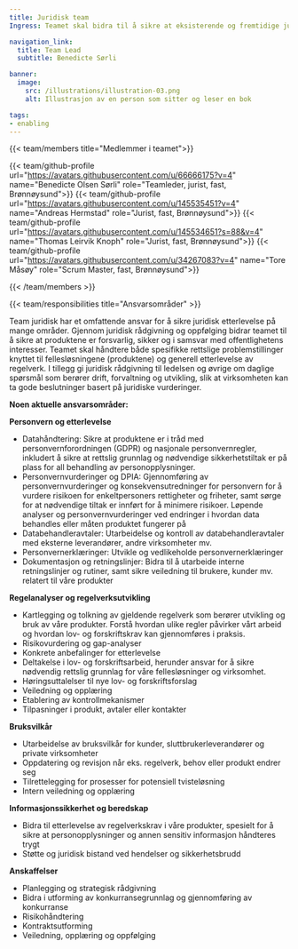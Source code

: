 ```yaml
---
title: Juridisk team
Ingress: Teamet skal bidra til å sikre at eksisterende og fremtidige juridiske rammer og vilkår ivaretas i både utvikling, drift og forvaltning av våre produkter. Teamet består av techjurister som kombinerer sin kompetanse om juridiske rammevilkår med en forståelse av teknologi og forretning, og dermed kan gi effektiv rådgivning og sikre at vi opererer innenfor rammene, i et raskt skiftende teknologisk samfunn. 

navigation_link:
  title: Team Lead
  subtitle: Benedicte Sørli

banner:
  image:
    src: /illustrations/illustration-03.png
    alt: Illustrasjon av en person som sitter og leser en bok

tags:
- enabling
---
```


{{< team/members title="Medlemmer i teamet">}}

{{< team/github-profile url="https://avatars.githubusercontent.com/u/66666175?v=4" name="Benedicte Olsen Sørli" role="Teamleder, jurist, fast, Brønnøysund">}}
{{< team/github-profile url="https://avatars.githubusercontent.com/u/145535451?v=4" name="Andreas Hermstad" role="Jurist, fast, Brønnøysund">}}
{{< team/github-profile url="https://avatars.githubusercontent.com/u/145534651?s=88&v=4" name="Thomas Leirvik Knoph" role="Jurist, fast, Brønnøysund">}}
{{< team/github-profile url="https://avatars.githubusercontent.com/u/34267083?v=4" name="Tore Måsøy" role="Scrum Master, fast, Brønnøysund">}}

{{< /team/members >}}


{{< team/responsibilities title="Ansvarsområder" >}}

Team juridisk har et omfattende ansvar for å sikre juridisk etterlevelse på mange områder. Gjennom juridisk rådgivning og oppfølging bidrar teamet til å sikre at produktene er forsvarlig, sikker og i samsvar med offentlighetens interesser. Teamet skal håndtere både spesifikke rettslige problemstillinger knyttet til fellesløsningene (produktene) og generell etterlevelse av regelverk. I tillegg gi juridisk rådgivning til ledelsen og øvrige om daglige spørsmål som berører drift, forvaltning og utvikling, slik at virksomheten kan ta gode beslutninger basert på juridiske vurderinger.

**Noen aktuelle ansvarsområder:**

**Personvern og etterlevelse** 
- Datahåndtering: Sikre at produktene er i tråd med personvernforordningen (GDPR) og nasjonale personvernregler, inkludert å sikre at rettslig grunnlag og nødvendige sikkerhetstiltak er på plass for all behandling av personopplysninger.
- Personvernvurderinger og DPIA: Gjennomføring av personvernvurderinger og konsekvensutredninger for personvern for å vurdere risikoen for enkeltpersoners rettigheter og friheter, samt sørge for at nødvendige tiltak er innført for å minimere risikoer. Løpende analyser og personvernvurderinger ved endringer i hvordan data behandles eller måten produktet fungerer på
- Databehandleravtaler: Utarbeidelse og kontroll av databehandleravtaler med eksterne leverandører, andre virksomheter mv.
- Personvernerklæringer: Utvikle og vedlikeholde personvernerklæringer
- Dokumentasjon og retningslinjer: Bidra til å utarbeide interne retningslinjer og rutiner, samt sikre veiledning til brukere, kunder mv. relatert til våre produkter

**Regelanalyser og regelverksutvikling**
- Kartlegging og tolkning av gjeldende regelverk som berører utvikling og bruk av våre produkter. Forstå hvordan ulike regler påvirker vårt arbeid og hvordan lov- og forskriftskrav kan gjennomføres i praksis.
- Risikovurdering og gap-analyser
- Konkrete anbefalinger for etterlevelse
- Deltakelse i lov- og forskriftsarbeid, herunder ansvar for å sikre nødvendig rettslig grunnlag for våre fellesløsninger og virksomhet.
- Høringsuttalelser til nye lov- og forskriftsforslag
- Veiledning og opplæring
- Etablering av kontrollmekanismer
- Tilpasninger i produkt, avtaler eller kontakter 

**Bruksvilkår**
- Utarbeidelse av bruksvilkår for kunder, sluttbrukerleverandører og private virksomheter
- Oppdatering og revisjon når eks. regelverk, behov eller produkt endrer seg
- Tilrettelegging for prosesser for potensiell tvisteløsning
- Intern veiledning og opplæring

**Informasjonssikkerhet og beredskap**
- Bidra til etterlevelse av regelverkskrav i våre produkter,  spesielt for å sikre at personopplysninger og annen sensitiv informasjon håndteres trygt
- Støtte og juridisk bistand ved hendelser og sikkerhetsbrudd

**Anskaffelser**
- Planlegging og strategisk rådgivning
- Bidra i utforming av konkurransegrunnlag og gjennomføring av konkurranse
- Risikohåndtering
- Kontraktsutforming
- Veiledning, opplæring og oppfølging




